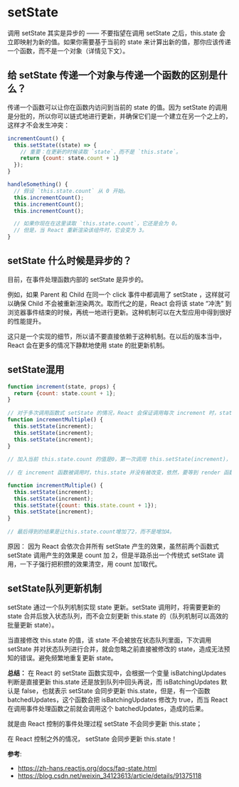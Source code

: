 # setState

调用 setState 其实是异步的 —— 不要指望在调用 setState 之后，this.state 会立即映射为新的值。如果你需要基于当前的 state 来计算出新的值，那你应该传递一个函数，而不是一个对象（详情见下文）。


## 给 setState 传递一个对象与传递一个函数的区别是什么？
传递一个函数可以让你在函数内访问到当前的 state 的值。因为 setState 的调用是分批的，所以你可以链式地进行更新，并确保它们是一个建立在另一个之上的，这样才不会发生冲突：

```javascript
incrementCount() {
  this.setState((state) => {
    // 重要：在更新的时候读取 `state`，而不是 `this.state`。
    return {count: state.count + 1}
  });
}

handleSomething() {
  // 假设 `this.state.count` 从 0 开始。
  this.incrementCount();
  this.incrementCount();
  this.incrementCount();

  // 如果你现在在这里读取 `this.state.count`，它还是会为 0。
  // 但是，当 React 重新渲染该组件时，它会变为 3。
}
```
## setState 什么时候是异步的？
目前，在事件处理函数内部的 setState 是异步的。  

例如，如果 Parent 和 Child 在同一个 click 事件中都调用了 setState ，这样就可以确保 Child 不会被重新渲染两次。取而代之的是，React 会将该 state “冲洗” 到浏览器事件结束的时候，再统一地进行更新。这种机制可以在大型应用中得到很好的性能提升。  

这只是一个实现的细节，所以请不要直接依赖于这种机制。在以后的版本当中，React 会在更多的情况下静默地使用 state 的批更新机制。

## setState混用

```javascript
function increment(state, props) {
  return {count: state.count + 1};
}
 
// 对于多次调用函数式 setState 的情况，React 会保证调用每次 increment 时，state 都已经合并了之前的状态修改结果。
function incrementMultiple() {
  this.setState(increment);
  this.setState(increment);
  this.setState(increment);
}
 
// 加入当前 this.state.count 的值是0，第一次调用 this.setState(increment)，传给 increment 的state参数是0，第二调用时，state 参数是1，第三次调用是，参数是2，最终 incrementMultiple 的效果，真的就是让 this.state.count 变成了3，这个函数 incrementMultiple 终于实至名归。
 
// 在 increment 函数被调用时，this.state 并没有被改变，依然，要等到 render 函数被重新执行时（或者 shouldComponentUpdate 函数返回 false 之后）才被改变
```

```javascript
function incrementMultiple() {
  this.setState(increment);
  this.setState(increment);
  this.setState({count: this.state.count + 1});
  this.setState(increment);
}
 
// 最后得到的结果是让this.state.count增加了2，而不是增加4。
```
原因： 因为 React 会依次合并所有 setState 产生的效果，虽然前两个函数式 setState 调用产生的效果是 count 加 2，但是半路杀出一个传统式 setState 调用，一下子强行把积攒的效果清空，用 count 加1取代。

## setState队列更新机制
setState 通过一个队列机制实现 state 更新。setState 调用时，将需要更新的 state 合并后放入状态队列，而不会立刻更新 this.state 的（队列机制可以高效的批量更新 state）。  

当直接修改 this.state 的值，该 state 不会被放在状态队列里面，下次调用 setState 并对状态队列进行合并，就会忽略之前直接被修改的 state，造成无法预知的错误。避免频繁地重复更新 state。  

**总结：**
在 React 的 setState 函数实现中，会根据一个变量 isBatchingUpdates 判断是直接更新 this.state 还是放到队列中回头再说，而 isBatchingUpdates 默认是 false，也就表示 setState 会同步更新 this.state，但是，有一个函数 batchedUpdates，这个函数会把 isBatchingUpdates 修改为 true，而当 React 在调用事件处理函数之前就会调用这个 batchedUpdates，造成的后果。  

就是由 React 控制的事件处理过程 setState 不会同步更新 this.state；  

在 React 控制之外的情况， setState 会同步更新 this.state！  

**参考**:
- <https://zh-hans.reactjs.org/docs/faq-state.html>
- <https://blog.csdn.net/weixin_34123613/article/details/91375118>